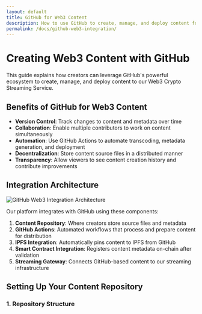 ```yaml
---
layout: default
title: GitHub for Web3 Content
description: How to use GitHub to create, manage, and deploy content for the Web3 Crypto Streaming Service
permalink: /docs/github-web3-integration/
---
```


# Creating Web3 Content with GitHub

This guide explains how creators can leverage GitHub's powerful ecosystem to create, manage, and deploy content to our Web3 Crypto Streaming Service.

## Benefits of GitHub for Web3 Content

- **Version Control**: Track changes to content and metadata over time
- **Collaboration**: Enable multiple contributors to work on content simultaneously
- **Automation**: Use GitHub Actions to automate transcoding, metadata generation, and deployment
- **Decentralization**: Store content source files in a distributed manner
- **Transparency**: Allow viewers to see content creation history and contribute improvements

## Integration Architecture

![GitHub Web3 Integration Architecture](/assets/images/github-web3-flow.png)

Our platform integrates with GitHub using these components:

1. **Content Repository**: Where creators store source files and metadata
2. **GitHub Actions**: Automated workflows that process and prepare content for distribution
3. **IPFS Integration**: Automatically pins content to IPFS from GitHub
4. **Smart Contract Integration**: Registers content metadata on-chain after validation
5. **Streaming Gateway**: Connects GitHub-based content to our streaming infrastructure

## Setting Up Your Content Repository

### 1. Repository Structure

